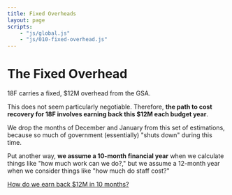 ```yaml
---
title: Fixed Overheads
layout: page
scripts:
    - "js/global.js"
    - "js/010-fixed-overhead.js"
---
```


# The Fixed Overhead

18F carries a fixed, $12M overhead from the GSA.

This does not seem particularly negotiable. Therefore, **the path to cost recovery for 18F involves earning back this $12M each budget year**.

We drop the months of December and January from this set of estimations, because so much of government (essentially) "shuts down" during this time. 

Put another way, **we assume a 10-month financial year** when we calculate things like "how much work can we do?," but we assume a 12-month year when we consider things like "how much do staff cost?"

[How do we earn back $12M in 10 months?](020-bizdev.html)

<canvas id="fixed-overhead"></canvas>
